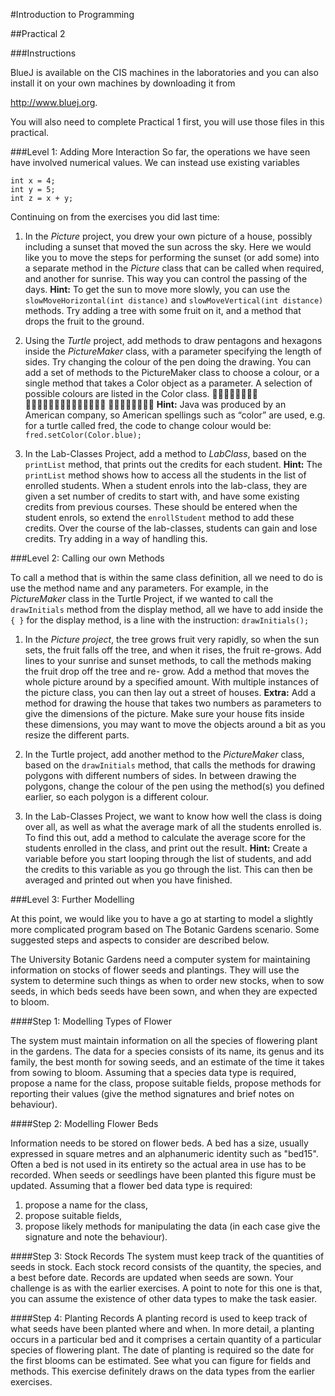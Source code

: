 #Introduction to Programming

##Practical 2

###Instructions

BlueJ is available on the CIS machines in the laboratories and you can also install it on your own machines by downloading it from 

<http://www.bluej.org>.

You will also need to complete Practical 1 first, you will use those files in this practical.

###Level 1: Adding More Interaction
So far, the operations we have seen have involved numerical values. We can
instead use existing variables

```
int x = 4;
int y = 5;
int z = x + y;
```

Continuing on from the exercises you did last time:

1. In the _Picture_ project, you drew your own picture of a house, possibly
including a sunset that moved the sun across the sky. Here we would like you
to move the steps for performing the sunset (or add some) into a separate
method in the _Picture_ class that can be called when required, and another for
sunrise. This way you can control the passing of the days.
__Hint:__ To get the sun to move more slowly, you can use the
`slowMoveHorizontal(int distance)` and
`slowMoveVertical(int distance)` methods.
Try adding a tree with some fruit on it, and a method that drops the fruit to the
ground.
2. Using the _Turtle_ project, add methods to draw pentagons and hexagons inside the
_PictureMaker_ class, with a parameter specifying the length of sides. 
Try changing the colour of the pen doing the drawing. You can add a set of
methods to the PictureMaker class to choose a colour, or a single method that
takes a Color object as a parameter. A selection of possible colours are
listed in the Color class.
	

__Hint:__ Java was produced by an American company, so American spellings
such as “color” are used, e.g. for a turtle called fred, the code to change
colour would be: `fred.setColor(Color.blue);`

3. In the Lab-Classes Project, add a method to _LabClass_, based on the
`printList` method, that prints out the credits for each student.
__Hint:__ The `printList` method shows how to access all the students in the
list of enrolled students.
When a student enrols into the lab-class, they are given a set number of
credits to start with, and have some existing credits from previous courses.
These should be entered when the student enrols, so extend the
`enrollStudent` method to add these credits.
Over the course of the lab-classes, students can gain and lose credits. Try
adding in a way of handling this.

###Level 2: Calling our own Methods

To call a method that is within the same class definition, all we need to do is use the method name and any parameters. For example, in the
_PictureMaker_ class in the Turtle Project, if we wanted to call the
`drawInitials` method from the display method, all we have to add
inside the `{ }` for the display method, is a line with the instruction:
`drawInitials();`

1. In the _Picture project_, the tree grows fruit very rapidly, so when the sun
sets, the fruit falls off the tree, and when it rises, the fruit re-grows. Add
lines to your sunrise and sunset methods, to call the methods making the
fruit drop off the tree and re- grow.
Add a method that moves the whole picture around by a specified amount.
With multiple instances of the picture class, you can then lay out a street of
houses.
__Extra:__ Add a method for drawing the house that takes two numbers as
parameters to give the dimensions of the picture. Make sure your house
fits inside these dimensions, you may want to move the objects around a
bit as you resize the different parts.

2. In the Turtle project, add another method to the
_PictureMaker_ class, based on the `drawInitials`
method, that calls the methods for drawing 
polygons with different numbers of sides. In between drawing the polygons,
change the colour of the pen using the method(s) you defined earlier, so each
polygon is a different colour.

3. In the Lab-Classes Project, we want to know how well the class is doing
over all, as well as what the average mark of all the students enrolled is. To
find this out, add a method to calculate the average score for the students
enrolled in the class, and print out the result.
__Hint:__ Create a variable before you start looping through the list of students,
and add the credits to this variable as you go through the list. This can then
be averaged and printed out when you have finished.

###Level 3: Further Modelling

At this point, we would like you to have a go at starting to model a slightly
more complicated program based on The Botanic Gardens scenario.
Some suggested steps and aspects to consider are described below.

The University Botanic Gardens need a computer system for maintaining
information on stocks of flower seeds and plantings. They will use the system
to determine such things as when to order new stocks, when to sow seeds, in
which beds seeds have been sown, and when they are expected to bloom.

####Step 1: Modelling Types of Flower

The system must maintain information on all the species of flowering plant in
the gardens. The data for a species consists of its name, its genus and its
family, the best month for sowing seeds, and an estimate of the time it takes
from sowing to bloom. Assuming that a species data type is required, propose
a name for the class, propose suitable fields, propose methods for reporting
their values (give the method signatures and brief notes on behaviour).

####Step 2: Modelling Flower Beds

Information needs to be stored on flower beds. A bed has a size, usually
expressed in square metres and an alphanumeric identity such as "bed15".
Often a bed is not used in its entirety so the actual area in use has to be
recorded. When seeds or seedlings have been planted this figure must be
updated. Assuming that a flower bed data type is required:

1. propose a name for the class,
2. propose suitable fields,
3. propose likely methods for manipulating the data (in each case give the
signature and note the behaviour).

####Step 3: Stock Records
The system must keep track of the quantities of seeds in stock. Each stock
record consists of the quantity, the species, and a best before date. Records
are updated when seeds are sown. Your challenge is as with the earlier
exercises. A point to note for this one is that, you can assume the existence of
other data types to make the task easier.

####Step 4: Planting Records
A planting record is used to keep track of what seeds have been planted
where and when. In more detail, a planting occurs in a particular bed and it
comprises a certain quantity of a particular species of flowering plant. The
date of planting is required so the date for the first blooms can be estimated.
See what you can figure for fields and methods. This exercise definitely draws
on the data types from the earlier exercises.